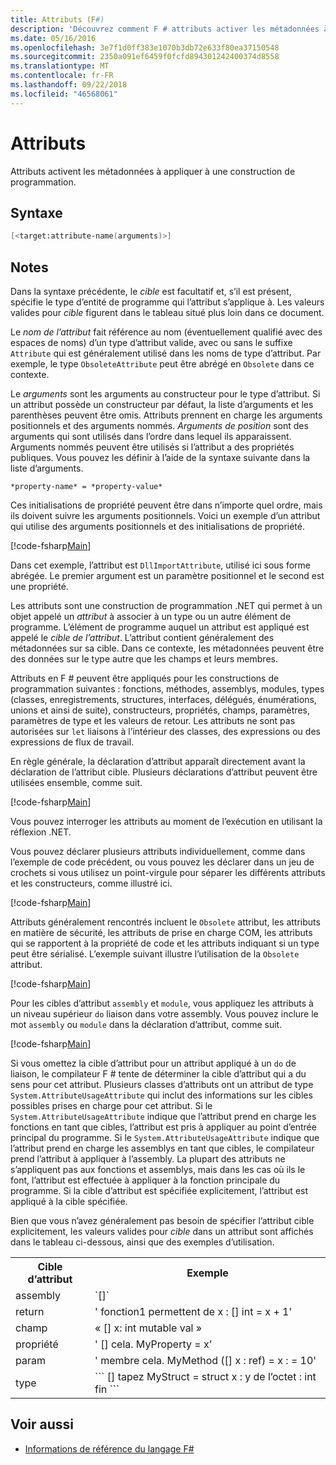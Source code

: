 ```yaml
---
title: Attributs (F#)
description: 'Découvrez comment F # attributs activer les métadonnées à appliquer à une construction de programmation.'
ms.date: 05/16/2016
ms.openlocfilehash: 3e7f1d0ff383e1070b3db72e633f80ea37150548
ms.sourcegitcommit: 2350a091ef6459f0fcfd894301242400374d8558
ms.translationtype: MT
ms.contentlocale: fr-FR
ms.lasthandoff: 09/22/2018
ms.locfileid: "46568061"
---
```

# <a name="attributes"></a>Attributs

Attributs activent les métadonnées à appliquer à une construction de programmation.

## <a name="syntax"></a>Syntaxe

```fsharp
[<target:attribute-name(arguments)>]
```

## <a name="remarks"></a>Notes

Dans la syntaxe précédente, le *cible* est facultatif et, s’il est présent, spécifie le type d’entité de programme qui l’attribut s’applique à. Les valeurs valides pour *cible* figurent dans le tableau situé plus loin dans ce document.

Le *nom de l’attribut* fait référence au nom (éventuellement qualifié avec des espaces de noms) d’un type d’attribut valide, avec ou sans le suffixe `Attribute` qui est généralement utilisé dans les noms de type d’attribut. Par exemple, le type `ObsoleteAttribute` peut être abrégé en `Obsolete` dans ce contexte.

Le *arguments* sont les arguments au constructeur pour le type d’attribut. Si un attribut possède un constructeur par défaut, la liste d’arguments et les parenthèses peuvent être omis. Attributs prennent en charge les arguments positionnels et des arguments nommés. *Arguments de position* sont des arguments qui sont utilisés dans l’ordre dans lequel ils apparaissent. Arguments nommés peuvent être utilisés si l’attribut a des propriétés publiques. Vous pouvez les définir à l’aide de la syntaxe suivante dans la liste d’arguments.

```
*property-name* = *property-value*
```

Ces initialisations de propriété peuvent être dans n’importe quel ordre, mais ils doivent suivre les arguments positionnels. Voici un exemple d’un attribut qui utilise des arguments positionnels et des initialisations de propriété.

[!code-fsharp[Main](../../../samples/snippets/fsharp/lang-ref-2/snippet6202.fs)]

Dans cet exemple, l’attribut est `DllImportAttribute`, utilisé ici sous forme abrégée. Le premier argument est un paramètre positionnel et le second est une propriété.

Les attributs sont une construction de programmation .NET qui permet à un objet appelé un *attribut* à associer à un type ou un autre élément de programme. L’élément de programme auquel un attribut est appliqué est appelé le *cible de l’attribut*. L’attribut contient généralement des métadonnées sur sa cible. Dans ce contexte, les métadonnées peuvent être des données sur le type autre que les champs et leurs membres.

Attributs en F # peuvent être appliqués pour les constructions de programmation suivantes : fonctions, méthodes, assemblys, modules, types (classes, enregistrements, structures, interfaces, délégués, énumérations, unions et ainsi de suite), constructeurs, propriétés, champs, paramètres, paramètres de type et les valeurs de retour. Les attributs ne sont pas autorisées sur `let` liaisons à l’intérieur des classes, des expressions ou des expressions de flux de travail.

En règle générale, la déclaration d’attribut apparaît directement avant la déclaration de l’attribut cible. Plusieurs déclarations d’attribut peuvent être utilisées ensemble, comme suit.

[!code-fsharp[Main](../../../samples/snippets/fsharp/lang-ref-2/snippet6603.fs)]

Vous pouvez interroger les attributs au moment de l’exécution en utilisant la réflexion .NET.

Vous pouvez déclarer plusieurs attributs individuellement, comme dans l’exemple de code précédent, ou vous pouvez les déclarer dans un jeu de crochets si vous utilisez un point-virgule pour séparer les différents attributs et les constructeurs, comme illustré ici.

[!code-fsharp[Main](../../../samples/snippets/fsharp/lang-ref-2/snippet6604.fs)]

Attributs généralement rencontrés incluent le `Obsolete` attribut, les attributs en matière de sécurité, les attributs de prise en charge COM, les attributs qui se rapportent à la propriété de code et les attributs indiquant si un type peut être sérialisé. L’exemple suivant illustre l’utilisation de la `Obsolete` attribut.

[!code-fsharp[Main](../../../samples/snippets/fsharp/lang-ref-2/snippet6605.fs)]

Pour les cibles d’attribut `assembly` et `module`, vous appliquez les attributs à un niveau supérieur `do` liaison dans votre assembly. Vous pouvez inclure le mot `assembly` ou `module` dans la déclaration d’attribut, comme suit.

[!code-fsharp[Main](../../../samples/snippets/fsharp/lang-ref-2/snippet6606.fs)]

Si vous omettez la cible d’attribut pour un attribut appliqué à un `do` de liaison, le compilateur F # tente de déterminer la cible d’attribut qui a du sens pour cet attribut. Plusieurs classes d’attributs ont un attribut de type `System.AttributeUsageAttribute` qui inclut des informations sur les cibles possibles prises en charge pour cet attribut. Si le `System.AttributeUsageAttribute` indique que l’attribut prend en charge les fonctions en tant que cibles, l’attribut est pris à appliquer au point d’entrée principal du programme. Si le `System.AttributeUsageAttribute` indique que l’attribut prend en charge les assemblys en tant que cibles, le compilateur prend l’attribut à appliquer à l’assembly. La plupart des attributs ne s’appliquent pas aux fonctions et assemblys, mais dans les cas où ils le font, l’attribut est effectuée à appliquer à la fonction principale du programme. Si la cible d’attribut est spécifiée explicitement, l’attribut est appliqué à la cible spécifiée.

Bien que vous n’avez généralement pas besoin de spécifier l’attribut cible explicitement, les valeurs valides pour *cible* dans un attribut sont affichés dans le tableau ci-dessous, ainsi que des exemples d’utilisation.

<table>
  <tr>
    <th>Cible d’attribut</td>
    <th>Exemple</td> 
  </tr>
  <tr>
    <td>assembly</td>
    <td>`[<assembly: AssemblyVersionAttribute("1.0.0.0")>]`</td> 
  </tr>
  <tr>
    <td>return</td>
    <td>' fonction1 permettent de x : [<return: Obsolete>] int = x + 1'</td> 
  </tr>
  <tr>
    <td>champ</td>
    <td>« [<field: DefaultValue>] x: int mutable val »</td> 
  </tr>
  <tr>
    <td>propriété</td>
    <td>' [<property: Obsolete>] cela. MyProperty = x'</td> 
  </tr>
  <tr>
    <td>param</td>
    <td>' membre cela. MyMethod ([<param: Out>] x : ref<int>) = x : = 10'</td> 
  </tr>
  <tr>
    <td>type</td>
    <td>
        ```
        [<type: StructLayout(Sequential)>] tapez MyStruct = struct x : y de l’octet : int fin ```
    </td> 
  </tr>
</table>

## <a name="see-also"></a>Voir aussi

- [Informations de référence du langage F#](index.md)
